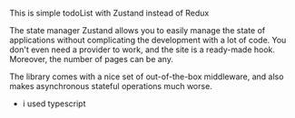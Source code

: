 This is simple todoList with Zustand instead of Redux

The state manager Zustand allows you to easily manage the state of applications without complicating the development with a lot of code. You don't even need a provider to work, and the site is a ready-made hook. Moreover, the number of pages can be any.

The library comes with a nice set of out-of-the-box middleware, and also makes asynchronous stateful operations much worse.

- i used typescript
